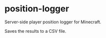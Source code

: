 # position-logger
Server-side player position logger for Minecraft.

Saves the results to a CSV file.
